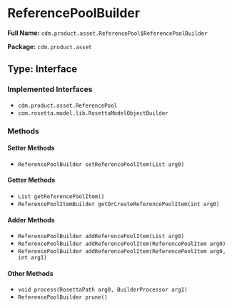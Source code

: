 # ReferencePoolBuilder

**Full Name:** `cdm.product.asset.ReferencePool$ReferencePoolBuilder`

**Package:** `cdm.product.asset`

## Type: Interface

### Implemented Interfaces

- `cdm.product.asset.ReferencePool`
- `com.rosetta.model.lib.RosettaModelObjectBuilder`

### Methods

#### Setter Methods

- `ReferencePoolBuilder setReferencePoolItem(List arg0)`

#### Getter Methods

- `List getReferencePoolItem()`
- `ReferencePoolItemBuilder getOrCreateReferencePoolItem(int arg0)`

#### Adder Methods

- `ReferencePoolBuilder addReferencePoolItem(List arg0)`
- `ReferencePoolBuilder addReferencePoolItem(ReferencePoolItem arg0)`
- `ReferencePoolBuilder addReferencePoolItem(ReferencePoolItem arg0, int arg1)`

#### Other Methods

- `void process(RosettaPath arg0, BuilderProcessor arg1)`
- `ReferencePoolBuilder prune()`

